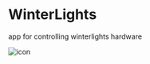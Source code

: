 # WinterLights
app for controlling winterlights hardware

![icon](https://github.com/nikhilpsathyanathan/WinterLights/blob/master/ScreenShots/photo_2018-10-26_14-00-20.jpg)
